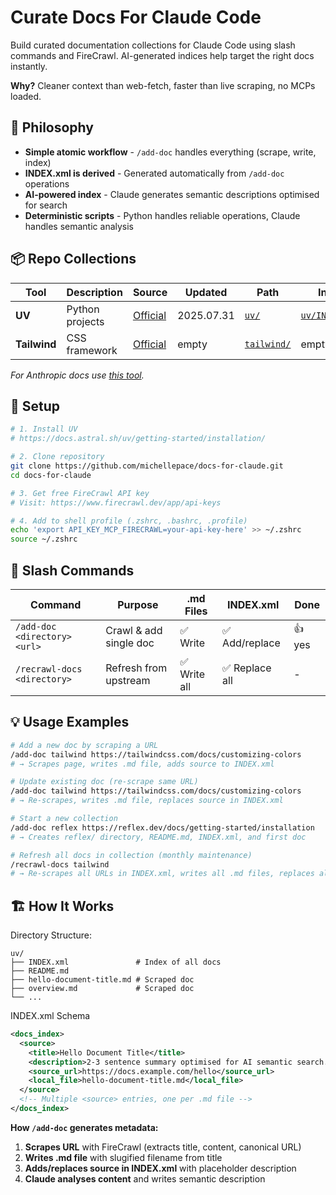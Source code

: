 # Curate Docs For Claude Code

Build curated documentation collections for Claude Code using slash commands and FireCrawl. AI-generated indices help target the right docs instantly.

**Why?** Cleaner context than web-fetch, faster than live scraping, no MCPs loaded.

## 🎯 Philosophy

- **Simple atomic workflow** - `/add-doc` handles everything (scrape, write, index)
- **INDEX.xml is derived** - Generated automatically from `/add-doc` operations
- **AI-powered index** - Claude generates semantic descriptions optimised for search
- **Deterministic scripts** - Python handles reliable operations, Claude handles semantic analysis

## 📦 Repo Collections

| Tool | Description | Source | Updated | Path | Index |
|------|-------------|--------|---------|------|-------|
| **UV** | Python projects | [Official](https://docs.astral.sh/uv/) | 2025.07.31 | [`uv/`](uv/) | [`uv/INDEX.xml`](uv/INDEX.xml) |
| **Tailwind** | CSS framework | [Official](https://tailwindcss.com/docs/) | empty | [`tailwind/`](tailwind/) | empty |

*For Anthropic docs use [this tool](https://github.com/ericbuess/claude-code-docs).*

## 🚀 Setup

```bash
# 1. Install UV
# https://docs.astral.sh/uv/getting-started/installation/

# 2. Clone repository
git clone https://github.com/michellepace/docs-for-claude.git
cd docs-for-claude

# 3. Get free FireCrawl API key
# Visit: https://www.firecrawl.dev/app/api-keys

# 4. Add to shell profile (.zshrc, .bashrc, .profile)
echo 'export API_KEY_MCP_FIRECRAWL=your-api-key-here' >> ~/.zshrc
source ~/.zshrc
```

## 📖 Slash Commands

| Command | Purpose | .md Files | INDEX.xml | Done |
|---------|---------|-----------|-----------|------|
| `/add-doc <directory> <url>` | Crawl & add single doc | ✅ Write | ✅ Add/replace | 👍 yes |
| `/recrawl-docs <directory>` | Refresh from upstream | ✅ Write all | ✅ Replace all | - |

## 💡 Usage Examples

```bash
# Add a new doc by scraping a URL
/add-doc tailwind https://tailwindcss.com/docs/customizing-colors
# → Scrapes page, writes .md file, adds source to INDEX.xml

# Update existing doc (re-scrape same URL)
/add-doc tailwind https://tailwindcss.com/docs/customizing-colors
# → Re-scrapes, writes .md file, replaces source in INDEX.xml

# Start a new collection
/add-doc reflex https://reflex.dev/docs/getting-started/installation
# → Creates reflex/ directory, README.md, INDEX.xml, and first doc

# Refresh all docs in collection (monthly maintenance)
/recrawl-docs tailwind
# → Re-scrapes all URLs in INDEX.xml, writes all .md files, replaces all sources
```

## 🏗️ How It Works

Directory Structure:

```text
uv/
├── INDEX.xml               # Index of all docs
├── README.md
├── hello-document-title.md # Scraped doc
├── overview.md             # Scraped doc
└── ...
```

INDEX.xml Schema

```xml
<docs_index>
  <source>
    <title>Hello Document Title</title>
    <description>2-3 sentence summary optimised for AI semantic search...</description>
    <source_url>https://docs.example.com/hello</source_url>
    <local_file>hello-document-title.md</local_file>
  </source>
  <!-- Multiple <source> entries, one per .md file -->
</docs_index>
```

**How `/add-doc` generates metadata:**

1. **Scrapes URL** with FireCrawl (extracts title, content, canonical URL)
2. **Writes .md file** with slugified filename from title
3. **Adds/replaces source in INDEX.xml** with placeholder description
4. **Claude analyses content** and writes semantic description
